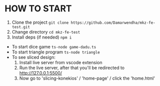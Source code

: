 # HOW TO START
1. Clone the project ```git clone https://github.com/Damarwendha/mkz-fe-test.git```
2. Change directory ```cd mkz-fe-test```
3. Install deps (if needed) ```npm i```

- To start dice game ```ts-node game-dadu.ts```
- To start triangle program ```ts-node triangle```
- To see sliced design:
  1. Install live server from vscode extension
  2. Run the live server, after that you'll be redirected to http://127.0.0.1:5500/
  3. Now go to 'slicing-konekios' / 'home-page' / click the 'home.html'
